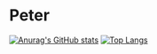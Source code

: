 # Peter
[![Anurag's GitHub stats](https://github-readme-stats.vercel.app/api?username=Potriashka&show_icons=true&theme=radical)](https://github.com/anuraghazra/github-readme-stats)
[![Top Langs](https://github-readme-stats.vercel.app/api/top-langs/?username=Potriashka&layout=compact)](https://github.com/Potriashka/Peter)
